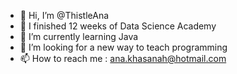 - 👋 Hi, I’m @ThistleAna
- 👀 I finished 12 weeks of Data Science Academy
- 🌱 I’m currently learning Java
- 💞️ I’m looking for a new way to teach programming
- 📫 How to reach me : ana.khasanah@hotmail.com

